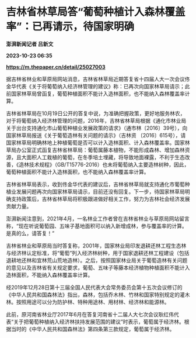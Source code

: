 # 吉林省林草局答“葡萄种植计入森林覆盖率”：已再请示，待国家明确
**澎湃新闻记者 吕新文**

**2023-10-23 06:35**

**https://m.thepaper.cn/detail/25027003**

据吉林省林业和草原局网站消息，吉林省林草局近期答复省十四届人大一次会议佟金华代表《关于将葡萄纳入经济林管理的建议》称：已再次向国家林草局请示；此前国家林草局曾函复，葡萄种植面积不能计入造林面积，也不能纳入森林覆盖率计算。

吉林省林草局在10月19日公开的答复中说，为准确把握政策，更好地服务林农，对于将葡萄纳入经济林管理的问题，2016年，吉林省林草局根据《通化市林业局关于出台支持通化市山葡萄种植业发展政策的请求》（通市林〔2016〕39号），向国家林草局报送《关于葡萄造林有关问题的请示》（吉林资 〔2016〕615号），请国家林草局明确林地上种植葡萄是否可以计入造林面积、计入森林覆盖率。国家林草局办公室正式函复吉林省林草局：葡萄属藤本植物，不能形成森林、增加森林资源，且大面积人工栽植的葡萄，在冬季培土埋藏，将导致地面裸露，不利于生态改善，《造林技术规程》（GB/T15776-2016）也未将葡萄纳入主要造林树种，因此，葡萄种植面积不能计入造林面积，也不能纳入森林覆盖率计算。

吉林省林草局表示，收到佟金华代表的建议后，吉林省林草局就支持通化市葡萄种植业发展问题再次向国家林草局请示，目前还没有回复。下一步，待国家林草局明确支持政策后，吉林省林草局将积极跟进做好相关工作，努力为吉林社会经济发展贡献力量。

澎湃新闻注意到，2021年4月，一名林业工作者曾在吉林省林业与草原局网站留言称，“现在听说葡萄园、五味子基地面积可以纳入新增成林，参与覆盖率的计算。是真的么，请答复！”

吉林省林业和草原局当时答复称，2001年，国家林业局印发退耕还林工程生态林与经济林认定标准，将“葡萄”列入经济林树种，用于国家退耕还林工程建设（包括退耕地还林和宜林荒山荒地造林）。之后，按照国家林业局关于葡萄造林有关问题的意见以及吉林省有关规定要求，葡萄、五味子等藤本经济植物种植面积不能计入造林面积，不能纳入森林覆盖率计算。

经2019年12月28日第十三届全国人民代表大会常务委员会第十五次会议修订的《中华人民共和国森林法》指出，森林，包括乔木林、竹林和国家特别规定的灌木林。按照用途可以分为防护林、特种用途林、用材林、经济林和能源林。

此前，原河南省林业厅2017年6月在答复河南省十二届人大七次会议耿红伟代表“关于把葡萄种植纳入经济林扶持发展范围的建议”时表示，葡萄属于经济林。根据当时的《中华人民共和国森林法》第四条第三款规定，葡萄属于经济林。